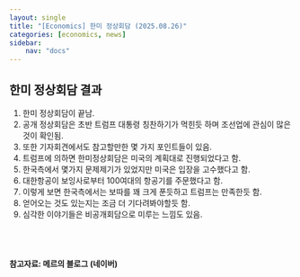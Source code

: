 ```yaml
---
layout: single
title: "[Economics] 한미 정상회담 (2025.08.26)"
categories: [economics, news]
sidebar:
    nav: "docs"
---
```


## 한미 정상회담 결과
1. 한미 정상회담이 끝남.
1. 공개 정상회담은 초반 트럼프 대통령 칭찬하기가 먹힌듯 하며 조선업에 관심이 많은 것이 확인됨.
1. 또한 기자회견에서도 참고할만한 몇 가지 포인트들이 있음.
1. 트럼프에 의하면 한미정상회담은 미국의 계획대로 진행되었다고 함.
1. 한국측에서 몇가지 문제제기가 있었지만 미국은 입장을 고수했다고 함.
1. 대한항공이 보잉사로부터 100여대의 항공기를 주문했다고 함.
1. 이렇게 보면 한국측에서는 보따를 꽤 크게 푼듯하고 트럼프는 만족한듯 함.
1. 얻어오는 것도 있는지는 조금 더 기다려봐야할듯 함.
1. 심각한 이야기들은 비공개회담으로 미루는 느낌도 있음.


<br/>
<br/>

#### 참고자료: 메르의 블로그 (네이버)